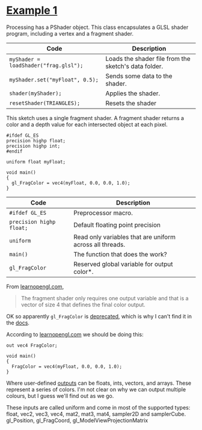 # [Example 1](Examples/1_ColouredCube/Coloured-Cube.pde)

Processing has a PShader object. This class encapsulates a GLSL shader program, including a vertex and a fragment shader. 

| Code        | Description |
|-------------|-------------|
| `myShader = loadShader("frag.glsl");`   | Loads the shader file from the sketch's data folder.  |
| `myShader.set("myFloat", 0.5);`         | Sends some data to the shader.                        |
| `shader(myShader);`                     | Applies the shader.                                   |
| `resetShader(TRIANGLES);`               | Resets the shader                                     |

This sketch uses a single fragment shader. A fragment shader returns a color and a depth value for each intersected object at each pixel. 
```
#ifdef GL_ES
precision highp float;
precision highp int;
#endif

uniform float myFloat;

void main()
{
  gl_FragColor = vec4(myFloat, 0.0, 0.0, 1.0);
}
```

| Code        | Description |
|-------------|-------------|
| `#ifdef GL_ES`            | Preprocessor macro. |
| `precision highp float;`  | Default floating point precision |
| `uniform`                 | Read only variables that are uniform across all threads.  |
| `main()`                  | The function that does the work? |
| `gl_FragColor`            | Reserved global variable for output color*.  |

From [learnopengl.com](https://learnopengl.com/Getting-started/Hello-Triangle), 
> The fragment shader only requires one output variable and that is a vector of size 4 that defines the final color output.

OK so apparently `gl_FragColor` is [deprecated](https://stackoverflow.com/questions/51459596/using-gl-fragcolor-vs-out-vec4-color), which is why I can't find it in the [docs](https://www.khronos.org/registry/OpenGL-Refpages/gl4/). 

According to [learnopengl.com](https://learnopengl.com/Getting-started/Hello-Triangle) we should be doing this:
```
out vec4 FragColor;

void main()
{
  FragColor = vec4(myFloat, 0.0, 0.0, 1.0);
}
```

Where user-defined [outputs](https://www.khronos.org/opengl/wiki/Fragment_Shader#Outputs) can be floats, ints, vectors, and arrays. These represent a series of colors. I'm not clear on why we can output multiple colours, but I guess we'll find out as we go. 



These inputs are called uniform and come in most of the supported types: float, vec2, vec3, vec4, mat2, mat3, mat4, sampler2D and samplerCube. 
gl_Position, gl_FragCoord, gl_ModelViewProjectionMatrix 
